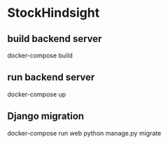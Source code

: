# StockHindsight

## build backend server

docker-compose build

## run backend server 
docker-compose up

## Django migration
docker-compose run web python manage.py migrate
